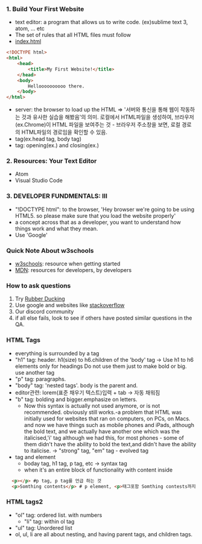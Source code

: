 ### 1. Build Your First Website
   - text editor: a program that allows us to write code.
  (ex)sublime text 3, atom, ... etc
   - The set of rules that all HTML files must follow
   - [index.html](example/index.html)
``` HTML
<!DOCTYPE html>
<html>
    <head>
        <title>My First Website!</title>
    </head>
    <body>
        Helloooooooooo there.
    </body>
</html>
```
  - server: the browser to load up the HTML
    => '서버와 통신을 통해 웹이 작동하는 것과 유사한 실습을 해봤음'의 의미. 로컬에서 HTML파일을 생성하여, 브라우저(ex.Chrome)이 HTML 파일을 보여주는 것 - 브라우저 주소창을 보면, 로컬 경로의 HTML파일의 경로임을 확인할 수 있음.
  - tag(ex.head tag, body tag)
  - tag: opening(ex.<head>) and closing(ex.</head>)

### 2. Resources: Your Text Editor
  - Atom
  - Visual Studio Code

### 3. DEVELOPER FUNDMENTALS: Ⅲ
  - "!DOCTYPE html": to the browser, 'Hey browser we're going to be using HTML5. so please make sure that you load the website properly'
  - a concept across that as a developer, you want to understand how things work and what they mean.
  - Use 'Google'

### Quick Note About w3schools
  - [w3schools](https://www.w3schools.com/): resource when getting started
  - [MDN](https://developer.mozilla.org/ko/): resources for developers, by developers

### How to ask questions
1. Try [Rubber Ducking](https://rubberduckdebugging.com/)
2. Use google and websites like [stackoverflow](https://stackoverflow.com/)
3. Our discord community
4. if all else fails, look to see if others have posted similar questions in the QA.

### HTML Tags
  - everything is surrounded by a tag
  - "h1" tag: header. h1(size) to h6.children of the 'body' tag -> Use h1 to h6 elements only for headings Do not use them just to make bold or big. use another tag
  - "p" tag: paragraphs.
  - "body" tag: 'nested tags'. body is the parent and.
  - editor관련: lorem(표준 채우기 텍스트)입력 + tab -> 자동 채워짐
  - "b" tag: bolding and bigger.emphasize on letters.
    - Now this syntax is actually not used anymore, or is not recommended. obviously still works.-a problem that HTML was initially used for websites that ran on computers, on PCs, on Macs. and now we have things such as mobile phones and iPads, although the bold text, and we actually have another one which was the italicised,'i' tag although we had this, for most phones - some of them didn't have the ability to bold the text,and didn't have the ability to italicise. -> "strong" tag, "em" tag - evolved tag
  - tag and element
    - boday tag, h1 tag, p tag, etc -> syntax tag
    - when it's an entire block of functionality with content inside
```html
  <p></p> #p tag, p tag를 언급 하는 것
  <p>Somthing contents</p> # p element, <p>태그포함 Somthing contests까지 포괄하는 것
```
### HTML tags2
 - "ol" tag: ordered list. with numbers
   - "li" tag: within ol tag
 - "ul" tag: Unordered list
 - ol, ul, li are all about nesting, and having parent tags, and children tags.